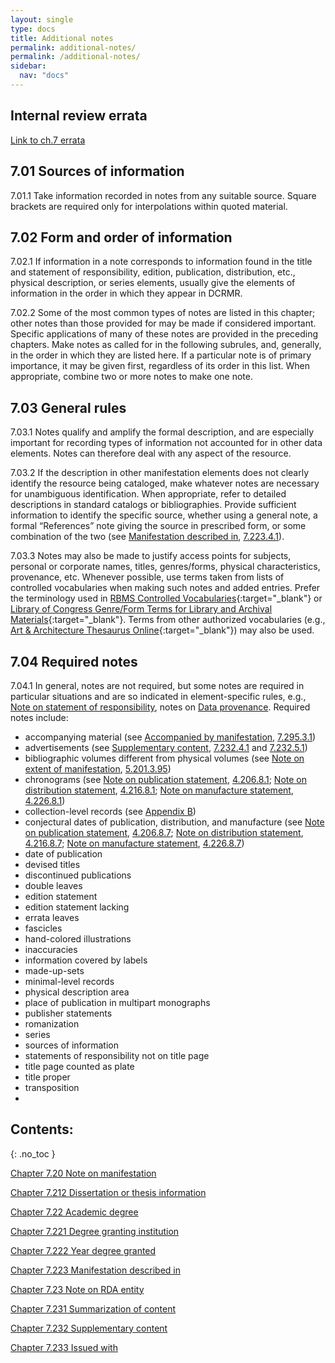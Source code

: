 ```yaml
---
layout: single
type: docs
title: Additional notes
permalink: additional-notes/
permalink: /additional-notes/
sidebar:
  nav: "docs"
---
```


## Internal review errata

[Link to ch.7 errata](https://docs.google.com/document/d/1O-4HOsrSwNPkw28P9J9SWmJv0cwGZ0DGGSfXrEWaaO0/edit)

## 7.01 Sources of information 

<a name="7.01.1">7.01.1</a> Take information recorded in notes from any suitable source. Square brackets are required only for interpolations within quoted material.

## 7.02 Form and order of information

<a name="7.02.1">7.02.1</a> If information in a note corresponds to information found in the title and statement of responsibility, edition, publication, distribution, etc., physical description, or series elements, usually give the elements of information in the order in which they appear in DCRMR.

<a name="7.02.2">7.02.2</a> Some of the most common types of notes are listed in this chapter; other notes than those provided for may be made if considered important. Specific applications of many of these notes are provided in the preceding chapters. Make notes as called for in the following subrules, and, generally, in the order in which they are listed here. If a particular note is of primary importance, it may be given first, regardless of its order in this list. When appropriate, combine two or more notes to make one note.

## 7.03 General rules

<a name="7.03.1">7.03.1</a> Notes qualify and amplify the formal description, and are especially important for recording types of information not accounted for in other data elements. Notes can therefore deal with any aspect of the resource.

<a name="7.03.2">7.03.2</a> If the description in other manifestation elements does not clearly identify the resource being cataloged, make whatever notes are necessary for unambiguous identification. When appropriate, refer to detailed descriptions in standard catalogs or bibliographies. Provide sufficient information to identify the specific source, whether using a general note, a formal “References” note giving the source in prescribed form, or some combination of the two (see [Manifestation described in](/DCRMR/additional-notes/Manifestation-described-in/), [7.223.4.1](/DCRMR/additional-notes/Manifestation-described-in/#7.223.4.1)).

<a name="7.03.3">7.03.3</a> Notes may also be made to justify access points for subjects, personal or corporate names, titles, genres/forms, physical characteristics, provenance, etc. Whenever possible, use terms taken from lists of controlled vocabularies when making such notes and added entries. Prefer the terminology used in [RBMS Controlled Vocabularies](http://rbms.info/vocabularies/index.shtml){:target="_blank"} or [Library of Congress Genre/Form Terms for Library and Archival Materials](https://id.loc.gov/authorities/genreForms.html){:target="_blank"}. Terms from other authorized vocabularies (e.g., [Art & Architecture Thesaurus Online](https://www.getty.edu/research/tools/vocabularies/aat){:target="_blank"}) may also be used.

## 7.04 Required notes

<a name="7.04.1">7.04.1</a> In general, notes are not required, but some notes are required in particular situations and are so indicated in element-specific rules, e.g., [Note on statement of responsibility](/DCRMR/sor/Note-on-statement-of-responsibility/), notes on [Data provenance](/DCRMR/general-rules/Data-provenance/).  Required notes include:

+ accompanying material (see [Accompanied by manifestation](/DCRMR/additional-notes/Accompanied-by-manifestation), [7.295.3.1](/DCRMR/additional-notes/Accompanied-by-manifestation#7.295.3.1))  
+ advertisements (see [Supplementary content](/DCRMR/additional-notes/Supplementary-content/), [7.232.4.1](/DCRMR/additional-notes/Supplementary-content/#7.232.4.1) and [7.232.5.1](/DCRMR/additional-notes/Supplementary-content/#7.232.5.1))
+ bibliographic volumes different from physical volumes (see [Note on extent of manifestation](/DCRMR/phys-desc/Note-on-extent-of-manifestation/), [5.201.3.95](/DCRMR/phys-desc/Note-on-extent-of-manifestation/#5.201.3.95))  
+ chronograms (see [Note on publication statement](/DCRMR/ppdm/Note-on-publication-statement/), [4.206.8.1](/DCRMR/ppdm/Note-on-publication-statement/#4.206.8.1); [Note on distribution statement](/DCRMR/ppdm/Note-on-distribution-statement/), [4.216.8.1](/DCRMR/ppdm/Note-on-distribution-statement/#4.216.8.1); [Note on manufacture statement](/DCRMR/ppdm/Note-on-manufacture-statement/), [4.226.8.1](/DCRMR/ppdm/Note-on-manufacture-statement/#4.226.8.1))   
+ collection-level records (see [Appendix B](/DCRMR/appendices/Appendix-b/))   
+ conjectural dates of publication, distribution, and manufacture (see [Note on publication statement](/DCRMR/ppdm/Note-on-publication-statement/), [4.206.8.7](/DCRMR/ppdm/Note-on-publication-statement/#4.206.8.7); [Note on distribution statement](/DCRMR/ppdm/Note-on-distribution-statement/), [4.216.8.7](/DCRMR/ppdm/Note-on-distribution-statement/#4.216.8.7); [Note on manufacture statement](/DCRMR/ppdm/Note-on-manufacture-statement/), [4.226.8.7](/DCRMR/ppdm/Note-on-manufacture-statement/#4.226.8.7))
+ date of publication  
+ devised titles  
+ discontinued publications  
+ double leaves  
+ edition statement  
+ edition statement lacking  
+ errata leaves  
+ fascicles  
+ hand-colored illustrations  
+ inaccuracies  
+ information covered by labels
+ made-up-sets
+ minimal-level records
+ physical description area
+ place of publication in multipart monographs
+ publisher statements
+ romanization
+ series
+ sources of information
+ statements of responsibility not on title page
+ title page counted as plate
+ title proper
+ transposition
+ 

## Contents:
{: .no_toc }

[Chapter 7.20 Note on manifestation](/DCRMR/additional-notes/Note-on-manifestation/)

[Chapter 7.212 Dissertation or thesis information](/DCRMR/additional-notes/Dissertation-or-thesis-information/)

[Chapter 7.22 Academic degree](/DCRMR/additional-notes/Academic-degree/)

[Chapter 7.221 Degree granting institution](/DCRMR/additional-notes/Degree-granting-institution/)

[Chapter 7.222 Year degree granted](/DCRMR/additional-notes/Year-degree-granted/)

[Chapter 7.223 Manifestation described in](/DCRMR/additional-notes/Manifestation-described-in/)

[Chapter 7.23 Note on RDA entity](/DCRMR/additional-notes/Note-on-RDA-entity/)

[Chapter 7.231 Summarization of content](/DCRMR/additional-notes/Summarization-of-content/)

[Chapter 7.232 Supplementary content](/DCRMR/additional-notes/Supplementary-content/)

[Chapter 7.233 Issued with](/DCRMR/additional-notes/Issued-with/)